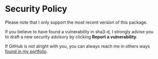 # Security Policy

Please note that I only support the most recent version of this package.

If you believe to have found a vulnerability in sha3-d, I strongly advise you
to draft a new security advisory by clicking **Report a vulnerability**.

If GitHub is not alright with you, you can always reach me in others ways
[found in my portfolio](https://dd86k.github.io/#additional).